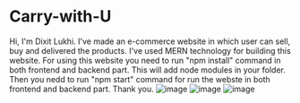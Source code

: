 # Carry-with-U
Hi, I'm Dixit Lukhi.
I've made an e-commerce website in which user can sell, buy and delivered the products.
I've used MERN technology for building this website.
For using this website you need to run "npm install" command in both frontend and backend part. This will add node modules in your folder.
Then you nedd to run "npm start" command for run the webste in both frontend and backend part.
Thank you.
![image](https://user-images.githubusercontent.com/59888168/206919447-8ba01f47-3b42-4753-8b91-c0fcd422dde3.png)
![image](https://user-images.githubusercontent.com/59888168/206919479-03ee7906-51b1-47a4-909b-46f006c6e777.png)
![image](https://user-images.githubusercontent.com/59888168/206919502-ece42ef3-c96b-42d6-8e44-4437e0766afb.png)
